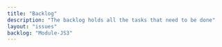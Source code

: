 ```yaml
---
title: "Backlog"
description: "The backlog holds all the tasks that need to be done"
layout: "issues"
backlog: "Module-JS3"
---
```


